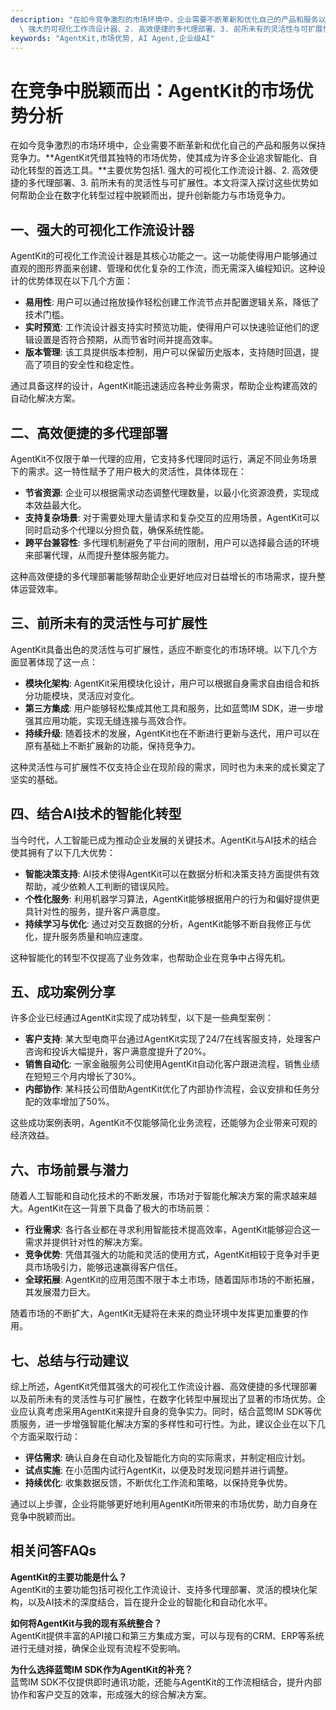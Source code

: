 ```yaml
---
description: "在如今竞争激烈的市场环境中，企业需要不断革新和优化自己的产品和服务以保持竞争力。**AgentKit凭借其独特的市场优势，使其成为许多企业追求智能化、自动化转型的首选工具。**主要优势包括1.\
  \ 强大的可视化工作流设计器、2. 高效便捷的多代理部署、3. 前所未有的灵活性与可扩展性。本文将深入探讨这些优势如何帮助企业在数字化转型过程中脱颖而出，提升创新能力与市场竞争力。"
keywords: "AgentKit,市场优势, AI Agent,企业级AI"
---
```

# 在竞争中脱颖而出：AgentKit的市场优势分析  

在如今竞争激烈的市场环境中，企业需要不断革新和优化自己的产品和服务以保持竞争力。**AgentKit凭借其独特的市场优势，使其成为许多企业追求智能化、自动化转型的首选工具。**主要优势包括1. 强大的可视化工作流设计器、2. 高效便捷的多代理部署、3. 前所未有的灵活性与可扩展性。本文将深入探讨这些优势如何帮助企业在数字化转型过程中脱颖而出，提升创新能力与市场竞争力。

## **一、强大的可视化工作流设计器**

AgentKit的可视化工作流设计器是其核心功能之一。这一功能使得用户能够通过直观的图形界面来创建、管理和优化复杂的工作流，而无需深入编程知识。这种设计的优势体现在以下几个方面：

- **易用性**: 用户可以通过拖放操作轻松创建工作流节点并配置逻辑关系，降低了技术门槛。
- **实时预览**: 工作流设计器支持实时预览功能，使得用户可以快速验证他们的逻辑设置是否符合预期，从而节省时间并提高效率。
- **版本管理**: 该工具提供版本控制，用户可以保留历史版本，支持随时回退，提高了项目的安全性和稳定性。

通过具备这样的设计，AgentKit能迅速适应各种业务需求，帮助企业构建高效的自动化解决方案。

## **二、高效便捷的多代理部署**

AgentKit不仅限于单一代理的应用，它支持多代理同时运行，满足不同业务场景下的需求。这一特性赋予了用户极大的灵活性，具体体现在：

- **节省资源**: 企业可以根据需求动态调整代理数量，以最小化资源浪费，实现成本效益最大化。
- **支持复杂场景**: 对于需要处理大量请求和复杂交互的应用场景，AgentKit可以同时启动多个代理以分担负载，确保系统性能。
- **跨平台兼容性**: 多代理机制避免了平台间的限制，用户可以选择最合适的环境来部署代理，从而提升整体服务能力。

这种高效便捷的多代理部署能够帮助企业更好地应对日益增长的市场需求，提升整体运营效率。

## **三、前所未有的灵活性与可扩展性**

AgentKit具备出色的灵活性与可扩展性，适应不断变化的市场环境。以下几个方面显著体现了这一点：

- **模块化架构**: AgentKit采用模块化设计，用户可以根据自身需求自由组合和拆分功能模块，灵活应对变化。
- **第三方集成**: 用户能够轻松集成其他工具和服务，比如蓝莺IM SDK，进一步增强其应用功能，实现无缝连接与高效合作。
- **持续升级**: 随着技术的发展，AgentKit也在不断进行更新与迭代，用户可以在原有基础上不断扩展新的功能，保持竞争力。

这种灵活性与可扩展性不仅支持企业在现阶段的需求，同时也为未来的成长奠定了坚实的基础。

## **四、结合AI技术的智能化转型**

当今时代，人工智能已成为推动企业发展的关键技术。AgentKit与AI技术的结合使其拥有了以下几大优势：

- **智能决策支持**: AI技术使得AgentKit可以在数据分析和决策支持方面提供有效帮助，减少依赖人工判断的错误风险。
- **个性化服务**: 利用机器学习算法，AgentKit能够根据用户的行为和偏好提供更具针对性的服务，提升客户满意度。
- **持续学习与优化**: 通过对交互数据的分析，AgentKit能够不断自我修正与优化，提升服务质量和响应速度。

这种智能化的转型不仅提高了业务效率，也帮助企业在竞争中占得先机。

## **五、成功案例分享**

许多企业已经通过AgentKit实现了成功转型，以下是一些典型案例：

- **客户支持**: 某大型电商平台通过AgentKit实现了24/7在线客服支持，处理客户咨询和投诉大幅提升，客户满意度提升了20%。
- **销售自动化**: 一家金融服务公司使用AgentKit自动化客户跟进流程，销售业绩在短短三个月内增长了30%。
- **内部协作**: 某科技公司借助AgentKit优化了内部协作流程，会议安排和任务分配的效率增加了50%。

这些成功案例表明，AgentKit不仅能够简化业务流程，还能够为企业带来可观的经济效益。

## **六、市场前景与潜力**

随着人工智能和自动化技术的不断发展，市场对于智能化解决方案的需求越来越大。AgentKit在这一背景下具备了极大的市场前景：

- **行业需求**: 各行各业都在寻求利用智能技术提高效率，AgentKit能够迎合这一需求并提供针对性的解决方案。
- **竞争优势**: 凭借其强大的功能和灵活的使用方式，AgentKit相较于竞争对手更具市场吸引力，能够迅速赢得客户信任。
- **全球拓展**: AgentKit的应用范围不限于本土市场，随着国际市场的不断拓展，其发展潜力巨大。

随着市场的不断扩大，AgentKit无疑将在未来的商业环境中发挥更加重要的作用。

## **七、总结与行动建议**

综上所述，AgentKit凭借其强大的可视化工作流设计器、高效便捷的多代理部署以及前所未有的灵活性与可扩展性，在数字化转型中展现出了显著的市场优势。企业应认真考虑采用AgentKit来提升自身的竞争实力。同时，结合蓝莺IM SDK等优质服务，进一步增强智能化解决方案的多样性和可行性。为此，建议企业在以下几个方面采取行动：

- **评估需求**: 确认自身在自动化及智能化方向的实际需求，并制定相应计划。
- **试点实施**: 在小范围内试行AgentKit，以便及时发现问题并进行调整。
- **持续优化**: 收集数据反馈，不断优化工作流和策略，以保持竞争优势。

通过以上步骤，企业将能够更好地利用AgentKit所带来的市场优势，助力自身在竞争中脱颖而出。

## **相关问答FAQs**

**AgentKit的主要功能是什么？**  
AgentKit的主要功能包括可视化工作流设计、支持多代理部署、灵活的模块化架构，以及AI技术的深度结合，旨在提升企业的智能化和自动化水平。

**如何将AgentKit与我的现有系统整合？**  
AgentKit提供丰富的API接口和第三方集成方案，可以与现有的CRM、ERP等系统进行无缝对接，确保企业现有流程不受影响。

**为什么选择蓝莺IM SDK作为AgentKit的补充？**  
蓝莺IM SDK不仅提供即时通讯功能，还能与AgentKit的工作流相结合，提升内部协作和客户交互的效率，形成强大的综合解决方案。
